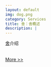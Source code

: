 ```yaml
---
layout: default
img: dog.png
category: Services
title: 舍：舍概述
description: |
---
```

   [舍](http://riddlegirl.github.io/)介绍
    <br> <br> <br>
   <a class="button tiny radius" href="http://riddlegirl.github.io/">More >></a>